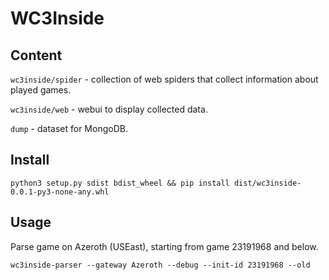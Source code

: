 # WC3Inside

## Content
`wc3inside/spider` - collection of web spiders that collect information about played games.

`wc3inside/web` - webui to display collected data.

`dump` - dataset for MongoDB.

## Install

```
python3 setup.py sdist bdist_wheel && pip install dist/wc3inside-0.0.1-py3-none-any.whl
```

## Usage

Parse game on Azeroth (USEast), starting from game 23191968 and below.
```
wc3inside-parser --gateway Azeroth --debug --init-id 23191968 --old
```
